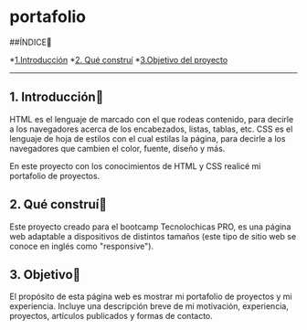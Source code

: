 # portafolio

##ÍNDICE🧠

*[1.Introducción](https://github.com/AshleyTruLet/portafolio/blob/main/README.md#1-introducci%C3%B3n)
*[2. Qué construí](https://github.com/AshleyTruLet/portafolio/blob/main/README.md#2-qu%C3%A9-constru%C3%AD)
*[3.Objetivo del proyecto](https://github.com/AshleyTruLet/portafolio/blob/main/README.md#3-objetivo)

****
## 1. Introducción🧠
HTML es el lenguaje de marcado con el que rodeas contenido, para decirle a los navegadores acerca de los encabezados, listas, tablas, etc. CSS es el lenguaje de hoja de estilos con el cual estilas la página, para decirle a los navegadores que cambien el color, fuente, diseño y más.

En este proyecto con los conocimientos de HTML y CSS realicé mi portafolio de proyectos.

## 2. Qué construí🧠
Este proyecto creado para el bootcamp Tecnolochicas PRO, es una página web adaptable a dispositivos de distintos tamaños (este tipo de sitio web se conoce en inglés como "responsive").

## 3. Objetivo🧠
El propósito de esta página web es mostrar mi portafolio de proyectos y mi experiencia. Incluye una descripción breve de mi motivación, experiencia, proyectos, artículos publicados y formas de contacto.
